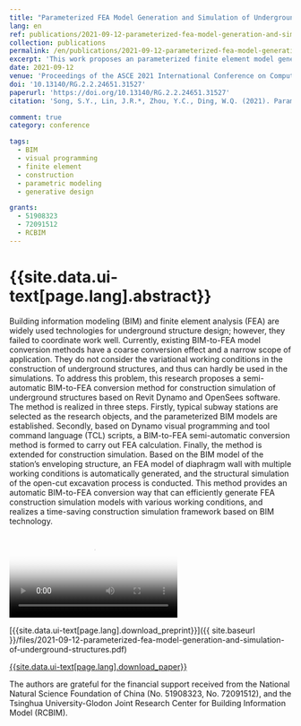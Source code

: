 ```yaml
---
title: "Parameterized FEA Model Generation and Simulation of Underground Structures Based on BIM: A Case Study"
lang: en
ref: publications/2021-09-12-parameterized-fea-model-generation-and-simulation-of-underground-structures
collection: publications
permalink: /en/publications/2021-09-12-parameterized-fea-model-generation-and-simulation-of-underground-structures
excerpt: 'This work proposes an parameterized finite element model generation and simulation method based on visual programming and OpenSees. The proposed method provides an automatic BIM-to-FEA conversion way that can efficiently generate FEA construction simulation models with various working conditions, and realizes a time-saving construction simulation framework based on BIM technology'
date: 2021-09-12
venue: 'Proceedings of the ASCE 2021 International Conference on Computing in Civil Engineering (i3CE 2021)'
doi: '10.13140/RG.2.2.24651.31527'
paperurl: 'https://doi.org/10.13140/RG.2.2.24651.31527'
citation: 'Song, S.Y., Lin, J.R.*, Zhou, Y.C., Ding, W.Q. (2021). Parameterized FEA Model Generation and Simulation of Underground Structures Based on BIM: A Case Study. <i>Proceedings of the ASCE 2021 International Conference on Computing in Civil Engineering (i3CE 2021)</i>, xxx-xxx. Orlando, Florida, USA.'

comment: true
category: conference

tags: 
  - BIM
  - visual programming
  - finite element
  - construction
  - parametric modeling
  - generative design

grants:
  - 51908323
  - 72091512
  - RCBIM
---
```



{{site.data.ui-text[page.lang].abstract}}
====

Building information modeling (BIM) and finite element analysis (FEA) are widely used technologies for underground structure design; however, they failed to coordinate work well. Currently, existing BIM-to-FEA model conversion methods have a coarse conversion effect and a narrow scope of application. They do not consider the variational working conditions in the construction of underground structures, and thus can hardly be used in the simulations. To address this problem, this research proposes a semi-automatic BIM-to-FEA conversion method for construction simulation of underground structures based on Revit Dynamo and OpenSees software. The method is realized in three steps. Firstly, typical subway stations are selected as the research objects, and the parameterized BIM models are established. Secondly, based on Dynamo visual programming and tool command language (TCL) scripts, a BIM-to-FEA semi-automatic conversion method is formed to carry out FEA calculation. Finally, the method is extended for construction simulation. Based on the BIM model of the station’s enveloping structure, an FEA model of diaphragm wall with multiple working conditions is automatically generated, and the structural simulation of the open-cut excavation process is conducted. This method provides an automatic BIM-to-FEA conversion way that can efficiently generate FEA construction simulation models with various working conditions, and realizes a time-saving construction simulation framework based on BIM technology.

<video poster="/images/2021-09-12-parameterized-fea-model-generation-and-simulation-of-underground-structures.jpg" controls preload>
    <source src="/videos/2021-09-12-parameterized-fea-model-generation-and-simulation-of-underground-structures.mp4" media="only screen and (min-device-width: 568px)"></source> 
</video>

[{{site.data.ui-text[page.lang].download_preprint}}]({{ site.baseurl }}/files/2021-09-12-parameterized-fea-model-generation-and-simulation-of-underground-structures.pdf)

[{{site.data.ui-text[page.lang].download_paper}}]({{page.paperurl}})

The authors are grateful for the financial support received from the National Natural Science Foundation of China (No. 51908323, No. 72091512), and the Tsinghua University-Glodon Joint Research Center for Building Information Model (RCBIM).